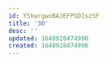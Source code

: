 ```yaml
---
id: Y5kwrgwoBAJEFPGDIszSF
title: '30'
desc: ''
updated: 1640928474990
created: 1640928474990
---
```


